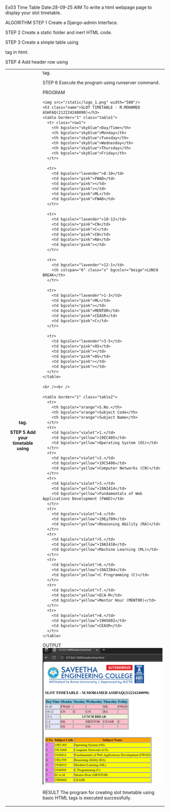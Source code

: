 Ex03 Time Table
Date:28-09-25
AIM
To write a html webpage page to display your slot timetable.

ALGORITHM
STEP 1
Create a Django-admin Interface.

STEP 2
Create a static folder and inert HTML code.

STEP 3
Create a simple table using <table> tag in html.

STEP 4
Add header row using <th> tag.

STEP 5
Add your timetable using <td> tag.

STEP 6
Execute the program using runserver command.

PROGRAM
```
<img src="/static/logo_1.png" width="500"/> 
<h3 class="name">SLOT TIMETABLE - M.MOHAMED ASHFAQ(212224240090)</h3>
<table border="1" class="table1">
  <tr class="row1">
    <th bgcolor="skyblue">Day/Time</th>
    <th bgcolor="skyblue">Monday</th>
    <th bgcolor="skyblue">Tuesday</th>
    <th bgcolor="skyblue">Wednesday</th>
    <th bgcolor="skyblue">Thursday</th>
    <th bgcolor="skyblue">Friday</th>
  </tr>

  <tr>
    <td bgcolor="lavender">8-10</td>
    <td bgcolor="pink">FWAD</td>
    <td bgcolor="pink"></td>
    <td bgcolor="pink"></td>
    <td bgcolor="pink">ML</td>
    <td bgcolor="pink">FWAD</td>
  </tr>

  <tr>
    <td bgcolor="lavender">10-12</td>
    <td bgcolor="pink">CN</td>
    <td bgcolor="pink">C</td>
    <td bgcolor="pink">CN</td>
    <td bgcolor="pink">RA</td>
    <td bgcolor="pink"></td>
  </tr>

  <tr>
    <td bgcolor="lavender">12-1</td>
    <th colspan="6" class="x" bgcolor="beige">LUNCH BREAK</th>
  </tr>

  <tr>
    <td bgcolor="lavender">1-3</td>
    <td bgcolor="pink">ML</td>
    <td bgcolor="pink"></td>
    <td bgcolor="pink">MENTOR</td>
    <td bgcolor="pink">CEASR</td>
    <td bgcolor="pink">C</td>
  </tr>

  <tr>
    <td bgcolor="lavender">3-5</td>
    <td bgcolor="pink">OS</td>
    <td bgcolor="pink"></td>
    <td bgcolor="pink">OS</td>
    <td bgcolor="pink"></td>
    <td bgcolor="pink"></td>
  </tr>
</table>

<br /><br />

<table border="1" class="table2">
  <tr>
    <th bgcolor="orange">S.No.</th>
    <th bgcolor="orange">Subject Code</th>
    <th bgcolor="orange">Subject Name</th>
  </tr>
  <tr>
    <td bgcolor="violet">1.</td>
    <td bgcolor="yellow">19EC405</td>
    <td bgcolor="yellow">Operating System (OS)</td>
  </tr>
  <tr>
    <td bgcolor="violet">2.</td>
    <td bgcolor="yellow">19CS406</td>
    <td bgcolor="yellow">Computer Networks (CN)</td>
  </tr>
  <tr>
    <td bgcolor="violet">3.</td>
    <td bgcolor="yellow">19AI414</td>
    <td bgcolor="yellow">Fundamentals of Web Applications Development (FWAD)</td>
  </tr>
  <tr>
    <td bgcolor="violet">4.</td>
    <td bgcolor="yellow">19Ey709</td>
    <td bgcolor="yellow">Reasoning Ability (RA)</td>
  </tr>
  <tr>
    <td bgcolor="violet">5.</td>
    <td bgcolor="yellow">19AI410</td>
    <td bgcolor="yellow">Machine Learning (ML)</td>
  </tr>
  <tr>
    <td bgcolor="violet">6.</td>
    <td bgcolor="yellow">19AI304</td>
    <td bgcolor="yellow">C Programming (C)</td>
  </tr>
  <tr>
    <td bgcolor="violet">7.</td>
    <td bgcolor="yellow">ECA-M</td>
    <td bgcolor="yellow">Mentor Hour (MENTOR)</td>
  </tr>
  <tr>
    <td bgcolor="violet">8.</td>
    <td bgcolor="yellow">19HS602</td>
    <td bgcolor="yellow">CEASR</td>
  </tr>
</table>
```
OUTPUT
![alt text](../../../web3.png)


RESULT
The program for creating slot timetable using basic HTML tags is executed successfully.
